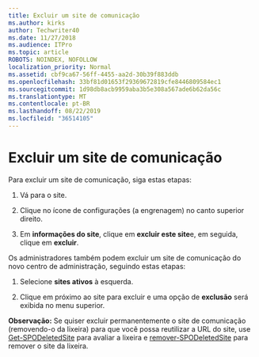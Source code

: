 ```yaml
---
title: Excluir um site de comunicação
ms.author: kirks
author: Techwriter40
ms.date: 11/27/2018
ms.audience: ITPro
ms.topic: article
ROBOTS: NOINDEX, NOFOLLOW
localization_priority: Normal
ms.assetid: cbf9ca67-56ff-4455-aa2d-30b39f883ddb
ms.openlocfilehash: 33bf81d01653f29369672819cfe8446809584ec1
ms.sourcegitcommit: 1d98db8acb9959aba3b5e308a567ade6b62da56c
ms.translationtype: MT
ms.contentlocale: pt-BR
ms.lasthandoff: 08/22/2019
ms.locfileid: "36514105"
---
```

# <a name="delete-a-communication-site"></a>Excluir um site de comunicação

Para excluir um site de comunicação, siga estas etapas: 
  
1. Vá para o site. 
  
2. Clique no ícone de configurações (a engrenagem) no canto superior direito. 
  
3. Em **informações do site**, clique em **excluir este site**e, em seguida, clique em **excluir**. 
  
Os administradores também podem excluir um site de comunicação do novo centro de administração, seguindo estas etapas: 
  
1. Selecione **sites ativos** à esquerda. 
  
2. Clique em próximo ao site para excluir e uma opção de **exclusão** será exibida no menu superior. 
  
 **Observação:** Se quiser excluir permanentemente o site de comunicação (removendo-o da lixeira) para que você possa reutilizar a URL do site, use [Get-SPODeletedSite](https://aka.ms/Get-SPODeletedSite) para avaliar a lixeira e [remover-SPODeletedSite](https://aka.ms/Remove-SPODeletedSite) para remover o site da lixeira. 
  

